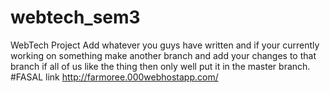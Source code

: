 # webtech_sem3
WebTech Project
 Add whatever you guys have written and if your currently working on something make another branch and add your changes to that branch if all of us like the thing then only well put it in the master branch.
#FASAL link
http://farmoree.000webhostapp.com/
